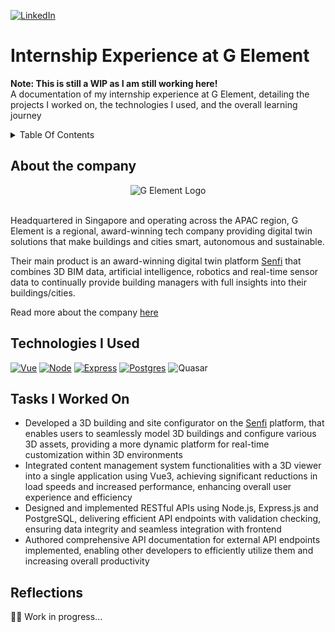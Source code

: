 [![LinkedIn][linkedin-shield]][linkedin-url]
# Internship Experience at G Element
**Note: This is still a WIP as I am still working here!**
<br>
A documentation of my internship experience at G Element, detailing the projects I worked on, the technologies I used, and the overall learning journey
<details>
  <summary>Table Of Contents</summary>
  <ol>
    <li>
      <a href="#about-the-company">About The Company</a>
    </li>
    <li>
      <a href="#technologies-i-used">Technologies I Used</a>
    </li>
    <li>
      <a href="#tasks-i-worked-on">Tasks I Worked On</a>
    </li>
    <li>
      <a href="#reflections">Reflections</a>
    </li>
  </ol>
</details>

## About the company 
<div align='center'>
  <img src='https://media.licdn.com/dms/image/C510BAQFD6MBQJv6hXQ/company-logo_200_200/0/1630609389310/g_element_pte_ltd_logo?e=1729123200&v=beta&t=9_jPr2U_SjA2ujkiXlxG84Y8VCra_r0hyoA_sZf9_qY' alt='G Element Logo' />
</div>
<br>
<p>
  Headquartered in Singapore and operating across the APAC region, G Element is a regional, award-winning tech company providing digital twin solutions that make buildings and cities smart, autonomous and sustainable.
</p>
<p>
  Their main product is an award-winning digital twin platform <a href="https://www.senfi.io/main/">Senfi</a> that combines 3D BIM data, artificial intelligence, robotics and real-time sensor data to continually provide building managers with full insights into their buildings/cities.
</p>

<p>
  Read more about the company <a href="https://www.gelement.com/company/our-profile/">here</a>
</p>

## Technologies I Used

[![Vue][Vue.js]][Vue-url]
[![Node][Node.js]][Node-url]
[![Express][Express.js]][Express-url]
[![Postgres][Postgres]][Postgres-url]
![Quasar](https://img.shields.io/badge/Quasar-16B7FB?style=for-the-badge&logo=quasar&logoColor=black)

## Tasks I Worked On
* Developed a 3D building and site configurator on the [Senfi](Senfi-url) platform, that enables users to seamlessly model 3D buildings and configure various 3D assets, providing a more dynamic platform for real-time customization within 3D environments
* Integrated content management system functionalities with a 3D viewer into a single application using Vue3, achieving significant reductions in load speeds and increased performance, enhancing overall user experience and efficiency
* Designed and implemented RESTful APIs using Node.js, Express.js and PostgreSQL, delivering efficient API endpoints with validation checking, ensuring data integrity and seamless integration with frontend
* Authored comprehensive API documentation for external API endpoints implemented, enabling other developers to efficiently utilize them and increasing overall productivity

## Reflections
👷‍♂️ Work in progress...

<!-- MARKDOWN LINKS & IMAGES -->
[linkedin-shield]: https://img.shields.io/badge/LinkedIn-0077B5?style=for-the-badge&logo=linkedin&logoColor=white
[linkedin-url]: https://www.linkedin.com/in/mattisong
[GElement-logo]: https://media.licdn.com/dms/image/C510BAQFD6MBQJv6hXQ/company-logo_200_200/0/1630609389310/g_element_pte_ltd_logo?e=1729123200&v=beta&t=9_jPr2U_SjA2ujkiXlxG84Y8VCra_r0hyoA_sZf9_qY
[GElement-url]: https://www.gelement.com/company/our-profile/
[Senfi-url]: https://www.senfi.io/main/
[Node.js]: https://img.shields.io/badge/node.js-6DA55F?style=for-the-badge&logo=node.js&logoColor=white
[Node-url]: https://nodejs.org/en
[Vue.js]: https://img.shields.io/badge/Vue.js-35495E?style=for-the-badge&logo=vuedotjs&logoColor=4FC08D
[Vue-url]: https://vuejs.org/
[Express.js]: https://img.shields.io/badge/express.js-%23404d59.svg?style=for-the-badge&logo=express&logoColor=%2361DAFB
[Express-url]: https://expressjs.com/
[Postgres]: https://img.shields.io/badge/postgres-%23316192.svg?style=for-the-badge&logo=postgresql&logoColor=white
[Postgres-url]: https://www.postgresql.org/


